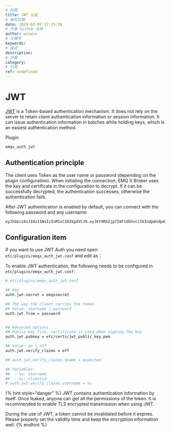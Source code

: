 ```yaml
---
# 标题
title: JWT 认证
# 编写日期
date: 2020-02-07 17:15:26
# 作者 Github 名称
author: wivwiv
# 关键字
keywords:
# 描述
description:
# 分类
category: 
# 引用
ref: undefined
---
```


# JWT

[JWT](https://jwt.io/) is a Token-based authentication mechanism. It does not rely on the server to retain client authentication information or session information. It can issue authentication information in batches while holding keys, which is an easiest authentication method.

Plugin:

```bash
emqx_auth_jwt
```

## Authentication principle

The client uses Token as the user name or password (depending on the plugin configuration). When initiating the connection, EMQ X Broker uses the key and certificate in the configuration to decrypt. If it can be successfully decrypted, the authentication successes, otherwise the authentication fails.

After JWT authentication is enabled by default, you can connect with the following password and any username:

```bash
eyJhbGciOiJIUzI1NiIsInR5cCI6IkpXVCJ9.eyJkYXRhIjp7ImF1dGhvciI6IndpdndpdiIsInNpdGUiOiJodHRwczovL3dpdndpdi5jb20ifSwiZXhwIjoxNTgyMjU1MzYwNjQyMDAwMCwiaWF0IjoxNTgyMjU1MzYwfQ.FdyAx2fYahm6h3g47m88ttyINzptzKy_speimyUcma4
```


## Configuration item

If you want to use JWT Auth you need open `etc/plugins/emqx_auth_jwt.conf` and edit as：

To enable JWT authentication, the following needs to be configured in  `etc/plugins/emqx_auth_jwt.conf`:

```bash
# etc/plugins/emqx_auth_jwt.conf

## Key
auth.jwt.secret = emqxsecret

## The way the client carries the token
## Value: username | password
auth.jwt.from = password


## Advanced options
## Public key file, certificate is used when signing the key
auth.jwt.pubkey = etc/certs/jwt_public_key.pem

## Value: on | off
auth.jwt.verify_claims = off

## auth.jwt.verify_claims.$name = expected

## Variables:
##  - %u: username
##  - %c: clientid
# auth.jwt.verify_claims.username = %u
```
<!-- TODO: verify_claims 的作用 -->

{% hint style="danger" %} 
JWT contains authentication information by itself. Once leaked, anyone can get all the permissions of the token. It is recommended to enable TLS encrypted transmission when using JWT.

During the use of JWT, a token cannot be invalidated before it expires. Please properly set the validity time and keep the encryption information well.
{% endhint %}